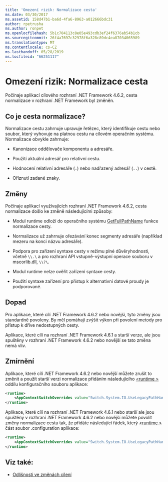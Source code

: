 ```yaml
---
title: 'Omezení rizik: Normalizace cesta'
ms.date: 03/30/2017
ms.assetid: 158d47b1-ba6d-4fa6-8963-a012666bdc31
author: rpetrusha
ms.author: ronpet
ms.openlocfilehash: 5b1c704113c8e05e493cdb3ef24f6376ab54b1cb
ms.sourcegitcommit: 26f4a7697c32978f6a328c89dc4ea87034065989
ms.translationtype: MT
ms.contentlocale: cs-CZ
ms.lasthandoff: 05/28/2019
ms.locfileid: "66251117"
---
```

# <a name="mitigation-path-normalization"></a>Omezení rizik: Normalizace cesta
Počínaje aplikací cílového rozhraní .NET Framework 4.6.2, cesta normalizace v rozhraní .NET Framework byl změněn.  
  
## <a name="what-is-path-normalization"></a>Co je cesta normalizace?  
 Normalizace cestu zahrnuje upravuje řetězec, který identifikuje cestu nebo soubor, který vyhovuje na platnou cestu na cílovém operačním systému. Normalizace obvykle zahrnuje:  
  
- Kanonizace oddělovače komponentu a adresáře.  
  
- Použití aktuální adresář pro relativní cestu.  
  
- Hodnocení relativní adresáře (`.`) nebo nadřazený adresář (`..`) v cestě.  
  
- Oříznutí zadané znaky.  
  
## <a name="the-changes"></a>Změny  
 Počínaje aplikací využívajících rozhraní .NET Framework 4.6.2, cesta normalizace došlo ke změně následujícími způsoby:  
  
- Modul runtime odloží do operačního systému [GetFullPathName](/windows/desktop/api/fileapi/nf-fileapi-getfullpathnamea) funkce normalizace cesty.  
  
- Normalizace už zahrnuje ořezávání konec segmenty adresáře (například mezeru na konci názvu adresáře).  
  
- Podpora pro zařízení syntaxe cesty v režimu plné důvěryhodnosti, včetně `\\.\` a pro rozhraní API vstupně-výstupní operace souboru v mscorlib.dll, `\\?\`.  
  
- Modul runtime nelze ověřit zařízení syntaxe cesty.  
  
- Použití syntaxe zařízení pro přístup k alternativní datové proudy je podporované.  
  
## <a name="impact"></a>Dopad  

Pro aplikace, které cílí .NET Framework 4.6.2 nebo novější, tyto změny jsou standardně povoleny. By měl pomáhají zvýšit výkon při povolení metody pro přístup k dříve nedostupných cesty.  
  
Aplikace, které cílí na rozhraní .NET Framework 4.6.1 a starší verze, ale jsou spuštěny v rozhraní .NET Framework 4.6.2 nebo novější se tato změna nemá vliv.  
  
## <a name="mitigation"></a>Zmírnění  
 Aplikace, které cílí .NET Framework 4.6.2 nebo novější můžete zrušit to změnit a použít starší verzi normalizace přidáním následujícího [ \<runtime >](../../../docs/framework/configure-apps/file-schema/runtime/runtime-element.md) oddílu konfiguračního souboru aplikace:  
  
```xml  
<runtime>  
    <AppContextSwitchOverrides value="Switch.System.IO.UseLegacyPathHandling=true" />    
</runtime>  
```  
  
Aplikace, které cílí na rozhraní .NET Framework 4.6.1 nebo starší ale jsou spuštěny v rozhraní .NET Framework 4.6.2 nebo novější můžete povolit změny normalizace cestu tak, že přidáte následující řádek, který [ \<runtime >](../../../docs/framework/configure-apps/file-schema/runtime/runtime-element.md) část soubor .configuration aplikace:  
  
```xml  
<runtime>  
    <AppContextSwitchOverrides value="Switch.System.IO.UseLegacyPathHandling=false" />    
</runtime>  
```  
  
## <a name="see-also"></a>Viz také:

- [Odlišnosti ve změnách cílení](../../../docs/framework/migration-guide/retargeting-changes-in-the-net-framework-4-6-2.md)
